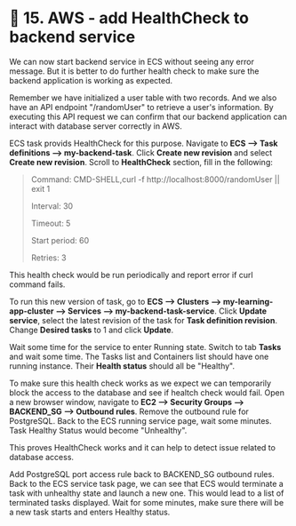 # 💓 15. AWS - add HealthCheck to backend service

We can now start backend service in ECS without seeing any error message. But it is better to do further health check to make sure the backend application is working as expected.

Remember we have initialized a user table with two records. And we also have an API endpoint "/randomUser" to retrieve a user's information. By executing this API request we can confirm that our backend application can interact with database server correctly in AWS.

ECS task provids HealthCheck for this purpose. Navigate to **ECS --> Task definitions --> my-backend-task**. Click **Create new revision** and select **Create new revision**. Scroll to **HealthCheck** section, fill in the following:

>Command: CMD-SHELL,curl -f http://localhost:8000/randomUser || exit 1
>
>Interval: 30
>
>Timeout: 5
>
>Start period: 60
>
>Retries: 3

This health check would be run periodically and report error if curl command fails.

To run this new version of task, go to **ECS --> Clusters --> my-learning-app-cluster --> Services --> my-backend-task-service**. Click **Update service**, select the latest revision of the task for **Task definition revision**. Change **Desired tasks** to 1 and click **Update**.

Wait some time for the service to enter Running state. Switch to tab **Tasks** and wait some time. The Tasks list and Containers list should have one running instance. Their **Health status** should all be "Healthy".

To make sure this health check works as we expect we can temporarily block the access to the database and see if healtch check would fail. Open a new browser window, navigate to **EC2 --> Security Groups --> BACKEND_SG --> Outbound rules**. Remove the outbound rule for PostgreSQL. Back to the ECS running service page, wait some minutes. Task Healthy Status would become "Unhealthy".

This proves HealthCheck works and it can help to detect issue related to database access.

Add PostgreSQL port access rule back to BACKEND_SG outbound rules. Back to the ECS service task page, we can see that ECS would terminate a task with unhealthy state and launch a new one. This would lead to a list of terminated tasks displayed. Wait for some minutes, make sure there will be a new task starts and enters Healthy status.